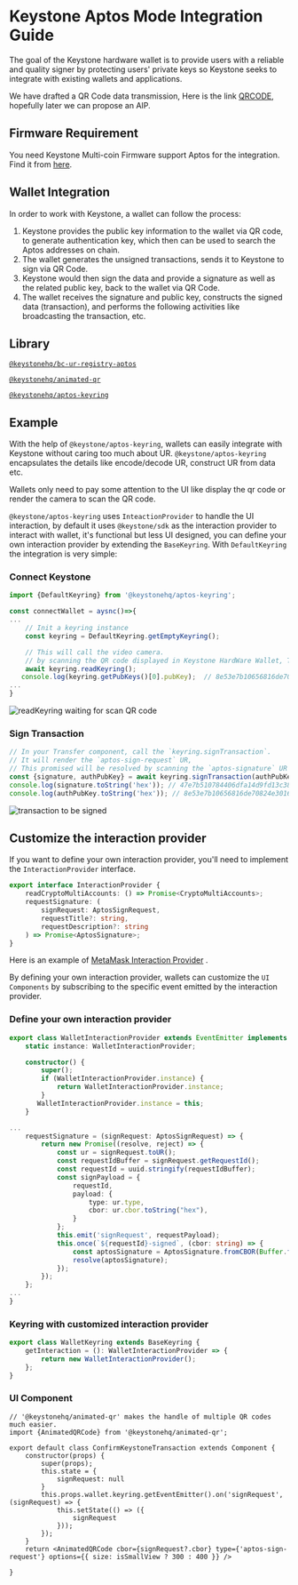 # Keystone Aptos Mode Integration Guide

The goal of the Keystone hardware wallet is to provide users with a reliable and quality signer by protecting users'
private keys so Keystone seeks to integrate with existing wallets and applications.

We have drafted a QR Code data transmission, Here is the
link [QRCODE](https://github.com/KeystoneHQ/Keystone-developer-hub/issues/8), hopefully later we can propose an AIP.

## Firmware Requirement

You need Keystone Multi-coin Firmware support Aptos for the integration. Find it
from [here](https://keyst.one/firmware?locale=en).

## Wallet Integration

In order to work with Keystone, a wallet can follow the process:

1. Keystone provides the public key information to the wallet via QR code, to generate authentication key, which then
   can be used to search the Aptos addresses on chain.
2. The wallet generates the unsigned transactions, sends it to Keystone to sign via QR Code.
3. Keystone would then sign the data and provide a signature as well as the related public key, back to the wallet via
   QR Code.
4. The wallet receives the signature and public key, constructs the signed data (transaction), and performs the
   following activities like broadcasting the transaction, etc.

## Library

[`@keystonehq/bc-ur-registry-aptos`](https://www.npmjs.com/package/@keystonehq/bc-ur-registry-aptos)

[`@keystonehq/animated-qr`](https://www.npmjs.com/package/@keystonehq/animated-qr)

[`@keystonehq/aptos-keyring`](https://www.npmjs.com/package/@keystonehq/aptos-keyring)

## Example

With the help of `@keystone/aptos-keyring`, wallets can easily integrate with Keystone without caring too much about UR.
`@keystone/aptos-keyring` encapsulates the details like encode/decode UR, construct UR from data etc. 

Wallets only need to pay some attention to the UI like display the qr code or render the camera to scan the QR
code.

`@keystone/aptos-keyring` uses `InteactionProvider` to handle the UI interaction, by default it uses `@keystone/sdk` as
the interaction provider to interact with wallet, it's functional but less UI designed, you can define your own
interaction provider by extending the `BaseKeyring`. With `DefaultKeyring` the integration is very simple:

### Connect Keystone

```ts
import {DefaultKeyring} from '@keystonehq/aptos-keyring';

const connectWallet = aysnc()=>{
...
    // Init a keyring instance 
    const keyring = DefaultKeyring.getEmptyKeyring();

    // This will call the video camera.
    // by scanning the QR code displayed in Keystone HardWare Wallet, The keyring will be initalized with public key, hdPath inforamtion.
    await keyring.readKeyring();
   console.log(keyring.getPubKeys()[0].pubKey);  // 8e53e7b10656816de70824e3016fc1a277e77825e12825dc4f239f418ab2e04e
...
}

```

![readKeyring waiting for scan QR code](../pics/read_keyring.png)

### Sign Transaction

```ts
// In your Transfer component, call the `keyring.signTransaction`.
// It will render the `aptos-sign-request` UR, 
// This promised will be resolved by scanning the `aptos-signature` UR generated from Keystone HardWare Wallet.
const {signature, authPubKey} = await keyring.signTransaction(authPubKey, signData);
console.log(signature.toString('hex')); // 47e7b510784406dfa14d9fd13c3834128b49c56ddfc28edb02c5047219779adeed12017e2f9f116e83762e86f805c7311ea88fb403ff21900e069142b1fb310e
console.log(authPubKey.toString('hex')); // 8e53e7b10656816de70824e3016fc1a277e77825e12825dc4f239f418ab2e04e
```

![transaction to be signed](../pics/sign_request.png)

## Customize the interaction provider

If you want to define your own interaction provider, you'll need to implement the `InteractionProvider` interface.

```ts
export interface InteractionProvider {
    readCryptoMultiAccounts: () => Promise<CryptoMultiAccounts>;
    requestSignature: (
        signRequest: AptosSignRequest,
        requestTitle?: string,
        requestDescription?: string
    ) => Promise<AptosSignature>;
}
```

Here is an example
of [MetaMask Interaction Provider](https://github.com/KeystoneHQ/keystone-airgaped-base/blob/master/packages/metamask-airgapped-keyring/src/MetaMaskInteractionProvider.ts)
.

By defining your own interaction provider, wallets can customize the `UI Components` by subscribing to the specific event
emitted by the interaction provider.

### Define your own interaction provider

```ts
export class WalletInteractionProvider extends EventEmitter implements InteractionProvider {
    static instance: WalletInteractionProvider;

    constructor() {
        super();
        if (WalletInteractionProvider.instance) {
            return WalletInteractionProvider.instance;
        }
       WalletInteractionProvider.instance = this;
    }

...
    requestSignature = (signRequest: AptosSignRequest) => {
        return new Promise((resolve, reject) => {
            const ur = signRequest.toUR();
            const requestIdBuffer = signRequest.getRequestId();
            const requestId = uuid.stringify(requestIdBuffer);
            const signPayload = {
                requestId,
                payload: {
                    type: ur.type,
                    cbor: ur.cbor.toString("hex"),
                }
            };
            this.emit('signRequest', requestPayload);
            this.once(`${requestId}-signed`, (cbor: string) => {
                const aptosSignature = AptosSignature.fromCBOR(Buffer.from(cbor, "hex"));
                resolve(aptosSignature);
            });
        });
    };
...
}
```

### Keyring with customized interaction provider

```ts
export class WalletKeyring extends BaseKeyring {
    getInteraction = (): WalletInteractionProvider => {
        return new WalletInteractionProvider();
    };
}
```

### UI Component

```tsx
// '@keystonehq/animated-qr' makes the handle of multiple QR codes much easier.
import {AnimatedQRCode} from '@keystonehq/animated-qr';

export default class ConfirmKeystoneTransaction extends Component {
    constructor(props) {
        super(props);
        this.state = {
            signRequest: null
        }
        this.props.wallet.keyring.getEventEmitter().on('signRequest', (signRequest) => {
            this.setState(() => ({
                signRequest
            }));
        });
    }
    return <AnimatedQRCode cbor={signRequest?.cbor} type={'aptos-sign-request'} options={{ size: isSmallView ? 300 : 400 }} />
    
}

```

